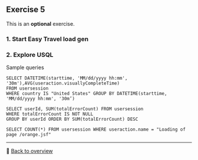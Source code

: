 ## Exercise 5
This is an **optional** exercise.

### 1. Start Easy Travel load gen

### 2. Explore USQL

Sample queries

```
SELECT DATETIME(starttime, 'MM/dd/yyyy hh:mm', '30m'),AVG(useraction.visuallyCompleteTime)
FROM usersession
WHERE country IS "United States" GROUP BY DATETIME(starttime, 'MM/dd/yyyy hh:mm', '30m’)
```

```
SELECT userId, SUM(totalErrorCount) FROM usersession
WHERE totalErrorCount IS NOT NULL
GROUP BY userId ORDER BY SUM(totalErrorCount) DESC
```

```
SELECT COUNT(*) FROM usersession WHERE useraction.name = "Loading of page /orange.jsf"
```

---
:arrow_up_small: [Back to overview](https://github.com/performgohot19/DEM)
